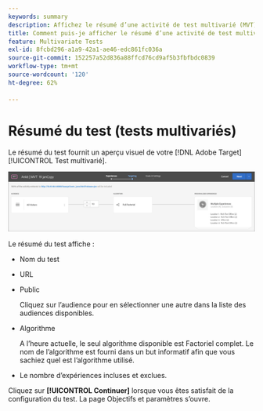 ```yaml
---
keywords: summary
description: Affichez le résumé d’une activité de test multivarié (MVT) qui fournit un aperçu visuel de votre activité de test multivarié dans Adobe Target.
title: Comment puis-je afficher le résumé d’une activité de test multivarié (MVT) ?
feature: Multivariate Tests
exl-id: 8fcbd296-a1a9-42a1-ae46-edc861fc036a
source-git-commit: 152257a52d836a88ffcd76cd9af5b3fbfbdc0839
workflow-type: tm+mt
source-wordcount: '120'
ht-degree: 62%

---
```


# Résumé du test (tests multivariés)

Le résumé du test fournit un aperçu visuel de votre [!DNL Adobe Target] [!UICONTROL Test multivarié].

![Boîte de dialogue de synthèse du test](/help/main/c-activities/c-multivariate-testing/t-create-multivariate-test/assets/summary2new.png)

Le résumé du test affiche :

* Nom du test
* URL
* Public

   Cliquez sur l’audience pour en sélectionner une autre dans la liste des audiences disponibles.
* Algorithme

   A l’heure actuelle, le seul algorithme disponible est Factoriel complet. Le nom de l’algorithme est fourni dans un but informatif afin que vous sachiez quel est l’algorithme utilisé.
* Le nombre d’expériences incluses et exclues.

Cliquez sur **[!UICONTROL Continuer]** lorsque vous êtes satisfait de la configuration du test. La page Objectifs et paramètres s’ouvre.
